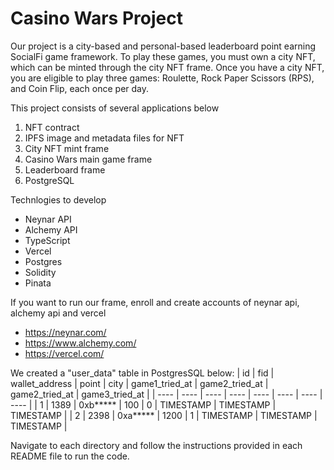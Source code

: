 # Casino Wars Project

Our project is a city-based and personal-based leaderboard point earning SocialFi game framework. To play these games, you must own a city NFT, which can be minted through the city NFT frame. Once you have a city NFT, you are eligible to play three games: Roulette, Rock Paper Scissors (RPS), and Coin Flip, each once per day.



This project consists of several applications below

1. NFT contract
2. IPFS image and metadata files for NFT
3. City NFT mint frame
4. Casino Wars main game frame
5. Leaderboard frame
6. PostgreSQL


Technlogies to develop

- Neynar API
- Alchemy API
- TypeScript
- Vercel
- Postgres
- Solidity
- Pinata

If you want to run our frame, enroll and create accounts of neynar api, alchemy api and vercel

- https://neynar.com/
- https://www.alchemy.com/
- https://vercel.com/

We created a "user_data" table in PostgresSQL below:
| id | fid | wallet_address | point | city | game1_tried_at | game2_tried_at | game2_tried_at | game3_tried_at |
| ---- | ---- | ---- | ---- | ---- | ---- | ---- | ---- |
| 1 | 1389 | 0xb***** | 100 | 0 | TIMESTAMP | TIMESTAMP | TIMESTAMP |
| 2 | 2398 | 0xa***** | 1200 | 1 | TIMESTAMP | TIMESTAMP | TIMESTAMP |

Navigate to each directory and follow the instructions provided in each README file to run the code.